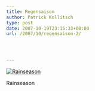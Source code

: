 ```yaml
---
title: Regensaison
author: Patrick Kollitsch
type: post
date: 2007-10-19T23:15:33+00:00
url: /2007/10/regensaison-2/




---
```

<div class="flickr">
  <a href="http://www.flickr.com/photos/schreibblogade/1652186465/" title="Rainseason"><img src="//farm3.static.flickr.com/2234/1652186465_e8f70fe590.jpg" alt="Rainseason" /></a></p> 
  
  <p>
    Rainseason
  </p>
</div>